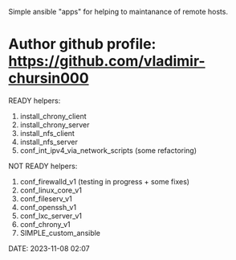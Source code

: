 Simple ansible "apps" for helping to maintanance of remote hosts.

Author github profile: https://github.com/vladimir-chursin000
================

READY helpers:
1. install_chrony_client
2. install_chrony_server
3. install_nfs_client
4. install_nfs_server
5. conf_int_ipv4_via_network_scripts (some refactoring)

NOT READY helpers:
1. conf_firewalld_v1 (testing in progress + some fixes)
2. conf_linux_core_v1
3. conf_fileserv_v1
4. conf_openssh_v1
5. conf_lxc_server_v1
6. conf_chrony_v1
7. SIMPLE_custom_ansible

DATE: 2023-11-08 02:07

